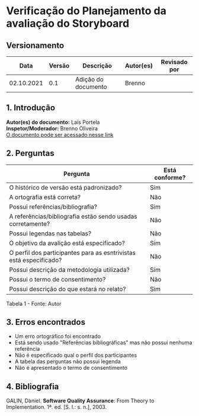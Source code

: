 # Verificação do Planejamento da avaliação do Storyboard

## Versionamento

| Data       | Versão | Descrição           | Autor(es) | Revisado por |
| ---------- | ------ | ------------------- | --------- | ------------ |
| 02.10.2021 | 0.1    | Adição do documento | Brenno    |              |

## 1. Introdução

<b>Autor(es) do documento:</b> Laís Portela<br>
<b>Inspetor/Moderador:</b> Brenno Oliveira<br>
<a href="https://interacao-humano-computador.github.io/2021.1-Semob-DF/#/pages/planejamento_da_avaliacao_storyboard">O documento pode ser acessado nesse link</a>

## 2. Perguntas

| Pergunta                                                           | Está conforme? |
| ------------------------------------------------------------------ | -------------- |
| O histórico de versão está padronizado?                            | Sim            |
| A ortografia está correta?                                         | Não            |
| Possui referências/bibliografia?                                   | Sim            |
| A referências/bibliografia estão sendo usadas corretamente?        | Não            |
| Possui legendas nas tabelas?                                       | Não            |
| O objetivo da avalição está especificado?                          | Sim            |
| O perfil dos participantes para as esntrivistas está especificado? | Não            |
| Possui descrição da metodologia utilizada?                         | Sim            |
| Possui o termo de consentimento?                                   | Não            |
| Possui descrição do que estará no relato?                          | Sim            |

Tabela 1 - Fonte: Autor

## 3. Erros encontrados

- Um erro ortográfico foi encontrado
- Está sendo usado "Referências bibliográficas" mas não possui nenhuma referência
- Não é especificado qual o perfil dos participantes
- A tabela das perguntas não possui legenda
- Não é apresentado o termo de consentimento

## 4. Bibliografia

GALIN, Daniel. <b>Software Quality Assurance</b>: From Theory to Implementation. 1ª. ed. [S. l.: s. n.], 2003.
